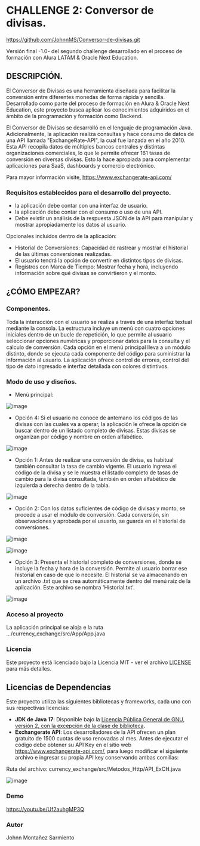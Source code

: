 
# CHALLENGE 2: Conversor de divisas.
https://github.com/JohnnMS/Conversor-de-divisas.git

Versión final -1.0- del segundo challenge desarrollado en el proceso de formación con Alura LATAM & Oracle Next Education.

## DESCRIPCIÓN.
El Conversor de Divisas es una herramienta diseñada para facilitar la conversión entre diferentes monedas de forma rápida 
y sencilla. Desarrollado como parte del proceso de formación en Alura & Oracle Next Education, este proyecto busca aplicar
los conocimientos adquiridos en el ámbito de la programación y formación como Backend.

El Conversor de Divisas se desarrolló en el lenguaje de programación Java. Adicionalmente, la aplicación realiza consultas
y hace consumo de datos de una API llamada "ExchangeRate-API", la cual fue lanzada en el año 2010. Esta API recopila datos
de múltiples bancos centrales y distintas organizaciones comerciales, lo que le permite ofrecer 161 tasas de conversión en
diversas divisas. Esto la hace apropiada para complementar aplicaciones para SaaS, dashboards y comercio electrónico.

Para mayor información visite, https://www.exchangerate-api.com/

### Requisitos establecidos para el desarrollo del proyecto.
- la aplicación debe contar con una interfaz de usuario.
- la aplicación debe contar con el consumo o uso de una API.
- Debe existir un análisis de la respuesta JSON de la API para manipular y mostrar apropiadamente los datos al usuario.

Opcionales incluidos dentro de la aplicación:
- Historial de Conversiones: Capacidad de rastrear y mostrar el historial de las últimas conversiones realizadas.
- El usuario tendrá la opción de convertir en distintos tipos de divisas.
- Registros con Marca de Tiempo: Mostrar fecha y hora, incluyendo información sobre qué divisas se convirtieron y el monto.

## ¿CÓMO EMPEZAR?

### Componentes.
Toda la interacción con el usuario se realiza a través de una interfaz textual mediante la consola. La estructura incluye
un menú con cuatro opciones iniciales dentro de un bucle de repetición, lo que permite al usuario seleccionar opciones 
numéricas y proporcionar datos para la consulta y el cálculo de conversión. Cada opción en el menú principal lleva a un 
módulo distinto, donde se ejecuta cada componente del código para suministrar la información al usuario. La aplicación 
ofrece control de errores, control del tipo de dato ingresado e interfaz detallada con colores distintivos.

### Modo de uso y diseños.

- Menú principal:

![image](https://github.com/JohnnMS/Conversor-de-divisas/assets/99614055/22c16a64-2b2b-4abb-bdb0-00fae0bcce10)

- Opción 4: Si el usuario no conoce de antemano los códigos de las divisas con las cuales va a operar, la aplicación le ofrece 
la opción de buscar dentro de un listado completo de divisas. Estas divisas se organizan por código y nombre en orden alfabético. 

![image](https://github.com/JohnnMS/Conversor-de-divisas/assets/99614055/546957f8-5760-40e6-bdce-b84d2b7d1955)

- Opción 1: Antes de realizar una conversión de divisa, es habitual también consultar la tasa de cambio vigente. El usuario
ingresa el código de la divisa y se le muestra el listado completo de tasas de cambio para la divisa consultada, también en
orden alfabético de izquierda a derecha dentro de la tabla.

![image](https://github.com/JohnnMS/Conversor-de-divisas/assets/99614055/408a8e9c-b6d5-412b-9826-3538dde0f880)

- Opción 2: Con los datos suficientes de código de divisas y monto, se procede a usar el módulo de conversión. Cada conversión,
sin observaciones y aprobada por el usuario, se guarda en el historial de conversiones.

![image](https://github.com/JohnnMS/Conversor-de-divisas/assets/99614055/4e8329ab-53c2-4bc9-9b48-f9b752b922fc)

![image](https://github.com/JohnnMS/Conversor-de-divisas/assets/99614055/854002b5-04f9-4392-9a86-ea34a8b71d7b)

- Opción 3: Presenta el historial completo de conversiones, donde se incluye la fecha y hora de la conversión. Permite al usuario
borrar ese historial en caso de que lo necesite. El historial se va almacenando en un archivo .txt que se crea automáticamente
dentro del menú raíz de la aplicación. Este archivo se nombra 'Historial.txt'.

![image](https://github.com/JohnnMS/Conversor-de-divisas/assets/99614055/421c4dd5-ad69-4e77-ad98-f937f9646442)

### Acceso al proyecto
La aplicación principal se aloja e la ruta .../currency_exchange/src/App/App.java

### Licencia

Este proyecto está licenciado bajo la Licencia MIT - ver el archivo [LICENSE](LICENSE) para más detalles.

## Licencias de Dependencias

Este proyecto utiliza las siguientes bibliotecas y frameworks, cada uno con sus respectivas licencias:
- **JDK de Java 17**: Disponible bajo la [Licencia Pública General de GNU, versión 2, con la excepción de la clase de biblioteca](https://openjdk.java.net/legal/gplv2+ce.html).
- **Exchangerate API**: Los desarrolladores de la API ofrecen un plan gratuito de 1500 cuotas de uso renovadas al mes. Antes de 
ejecutar el código debe obtener su API Key en el sitio web https://www.exchangerate-api.com/, para luego modificar el siguiente archivo e ingresar su 
propia API key conservando ambas comillas:

Ruta del archivo: currency_exchange/src/Metodos_Http/API_ExCH.java

![image](https://github.com/JohnnMS/Conversor-de-divisas/assets/99614055/c89cba82-d206-4c82-9659-06e01f9625a1)

### Demo

https://youtu.be/Uf2auhgMP3Q

### Autor
Johnn Montañez Sarmiento
